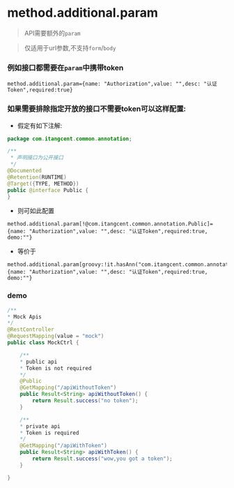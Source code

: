 # method.additional.param

> API需要额外的`param`

> 仅适用于url参数,不支持`form`/`body`

### 例如接口都需要在`param`中携带token

```properties
method.additional.param={name: "Authorization",value: "",desc: "认证Token",required:true}
```

### 如果需要排除指定开放的接口不需要token可以这样配置:

- 假定有如下注解:

```java
package com.itangcent.common.annotation;

/**
 * 声明接口为公开接口
 */
@Documented
@Retention(RUNTIME)
@Target({TYPE, METHOD})
public @interface Public {
}

```

- 则可如此配置

```properties
method.additional.param[!@com.itangcent.common.annotation.Public]={name: "Authorization",value: "",desc: "认证Token",required:true, demo:""}
```

- 等价于

```properties
method.additional.param[groovy:!it.hasAnn("com.itangcent.common.annotation.Public")]={name: "Authorization",value: "",desc: "认证Token",required:true, demo:""}
```


### demo

```java
/**
* Mock Apis
*/
@RestController
@RequestMapping(value = "mock")
public class MockCtrl {

    /**
    * public api
    * Token is not required
    */
    @Public
    @GetMapping("/apiWithoutToken")
    public Result<String> apiWithoutToken() {
        return Result.success("no token");
    }

    /**
    * private api
    * Token is required
    */
    @GetMapping("/apiWithToken")
    public Result<String> apiWithToken() {
        return Result.success("wow,you got a token");
    }

}
```